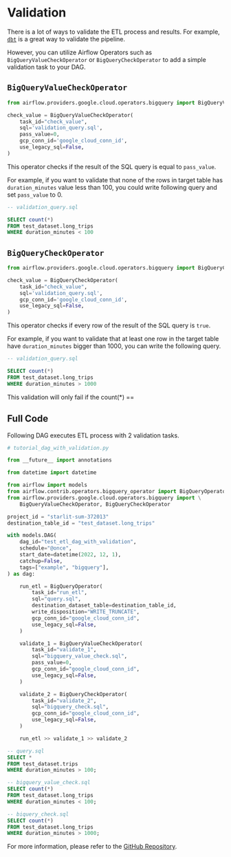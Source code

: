 # Validation

There is a lot of ways to validate the ETL process and results. For example, [`dbt`](https://www.getdbt.com/) is a great way to validate the pipeline.

However, you can utilize Airflow Operators such as `BigQueryValueCheckOperator` or `BigQueryCheckOperator` to add a simple validation task to your DAG. 

## `BigQueryValueCheckOperator`

```python
from airflow.providers.google.cloud.operators.bigquery import BigQueryValueCheckOperator

check_value = BigQueryValueCheckOperator(
    task_id="check_value",
    sql='validation_query.sql',
    pass_value=0,
    gcp_conn_id='google_cloud_conn_id',
    use_legacy_sql=False,
)
```
This operator checks if the result of the SQL query is equal to `pass_value`. 

For example, if you want to validate that none of the rows in target table has `duration_minutes` value less than 100, 
you could write following query and set `pass_value` to 0. 
```sql
-- validation_query.sql 

SELECT count(*)
FROM test_dataset.long_trips
WHERE duration_minutes < 100
```

## `BigQueryCheckOperator`

```python
from airflow.providers.google.cloud.operators.bigquery import BigQueryCheckOperator

check_value = BigQueryCheckOperator(
    task_id="check_value",
    sql='validation_query.sql',
    gcp_conn_id='google_cloud_conn_id',
    use_legacy_sql=False,
)
```
This operator checks if every row of the result of the SQL query is `true`. 

For example, if you want to validate that at least one row in the target table have `duration_minutes` bigger than 1000,
you can write the following query. 
```sql
-- validation_query.sql 

SELECT count(*)
FROM test_dataset.long_trips
WHERE duration_minutes > 1000
```
This validation will only fail if the count(*) == 

## Full Code
Following DAG executes ETL process with 2 validation tasks. 
```python
# tutorial_dag_with_validation.py

from __future__ import annotations

from datetime import datetime

from airflow import models
from airflow.contrib.operators.bigquery_operator import BigQueryOperator
from airflow.providers.google.cloud.operators.bigquery import \
    BigQueryValueCheckOperator, BigQueryCheckOperator

project_id = "starlit-sum-372013"
destination_table_id = "test_dataset.long_trips"

with models.DAG(
    dag_id="test_etl_dag_with_validation",
    schedule="@once",
    start_date=datetime(2022, 12, 1),
    catchup=False,
    tags=["example", "bigquery"],
) as dag:

    run_etl = BigQueryOperator(
        task_id="run_etl",
        sql="query.sql",
        destination_dataset_table=destination_table_id,
        write_disposition="WRITE_TRUNCATE",
        gcp_conn_id="google_cloud_conn_id",
        use_legacy_sql=False,
    )

    validate_1 = BigQueryValueCheckOperator(
        task_id="validate_1",
        sql="bigquery_value_check.sql",
        pass_value=0,
        gcp_conn_id="google_cloud_conn_id",
        use_legacy_sql=False,
    )

    validate_2 = BigQueryCheckOperator(
        task_id="validate_2",
        sql="bigquery_check.sql",
        gcp_conn_id="google_cloud_conn_id",
        use_legacy_sql=False,
    )

    run_etl >> validate_1 >> validate_2
```
```sql
-- query.sql
SELECT *
FROM test_dataset.trips
WHERE duration_minutes > 100;
```
```sql
-- bigquery_value_check.sql
SELECT count(*)
FROM test_dataset.long_trips
WHERE duration_minutes < 100;
```

```sql
-- biquery_check.sql
SELECT count(*)
FROM test_dataset.long_trips
WHERE duration_minutes > 1000;
```

For more information, please refer to the [GitHub Repository](https://github.com/yoonhyejin/airflow-with-bigquery-guide/blob/main/dags/tutorial_dag_with_validation.py).  
